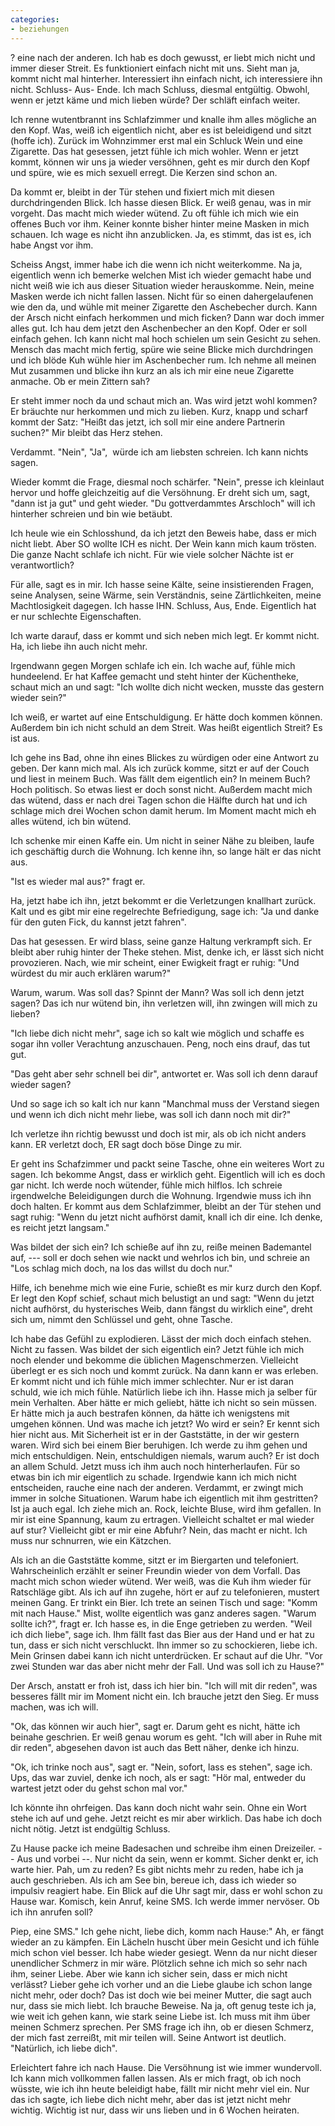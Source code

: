 ```yaml
---
categories:
- beziehungen
---
```

? eine nach der anderen. Ich hab
es doch gewusst, er liebt mich nicht und immer dieser Streit. Es funktioniert
einfach nicht mit uns. Sieht man ja, kommt nicht mal hinterher. Interessiert ihn
einfach nicht, ich interessiere ihn nicht. Schluss- Aus- Ende. Ich mach Schluss,
diesmal entgültig. Obwohl, wenn er jetzt käme und mich lieben würde? Der schläft
einfach weiter.

Ich renne wutentbrannt ins Schlafzimmer und knalle ihm alles mögliche
an den Kopf. Was, weiß ich eigentlich nicht, aber es ist beleidigend und sitzt
(hoffe ich). Zurück im Wohnzimmer erst mal ein Schluck Wein und eine Zigarette.
Das hat gesessen, jetzt fühle ich mich wohler. Wenn er jetzt kommt, können wir
uns ja wieder versöhnen, geht es mir durch den Kopf und spüre, wie es mich
sexuell erregt. Die Kerzen sind schon an.

Da kommt er, bleibt in der Tür stehen
und fixiert mich mit diesen durchdringenden Blick. Ich hasse diesen Blick. Er
weiß genau, was in mir vorgeht. Das macht mich wieder wütend. Zu oft fühle
ich mich wie ein offenes Buch vor ihm. Keiner konnte bisher hinter meine Masken
in mich schauen. Ich wage es nicht ihn anzublicken. Ja, es stimmt, das ist es,
ich habe Angst vor ihm.

Scheiss Angst, immer
habe ich die wenn ich nicht weiterkomme. Na ja, eigentlich wenn ich bemerke
welchen Mist ich wieder gemacht habe und nicht weiß wie ich aus dieser
Situation wieder herauskomme. Nein, meine Masken werde ich nicht fallen lassen.
Nicht für so einen dahergelaufenen wie den da, und wühle mit meiner Zigarette
den Aschebecher durch. Kann der Arsch nicht einfach herkommen und mich ficken?
Dann war doch immer alles gut. Ich hau dem jetzt den Aschenbecher an den Kopf.
Oder er soll einfach gehen. Ich kann nicht mal hoch schielen um sein Gesicht zu
sehen. Mensch das macht mich fertig, spüre wie seine Blicke mich durchdringen
und ich blöde Kuh wühle hier im Aschenbecher rum. Ich nehme all meinen Mut
zusammen und blicke ihn kurz an als ich mir eine neue Zigarette anmache. Ob er
mein Zittern sah?

Er steht immer noch da und schaut mich an. Was wird
jetzt wohl kommen? Er bräuchte nur herkommen und mich zu lieben. Kurz, knapp
und scharf kommt der Satz: "Heißt das jetzt, ich soll mir eine andere
Partnerin suchen?" Mir bleibt das Herz stehen.

Verdammt. "Nein",
"Ja",  würde ich
am liebsten schreien. Ich kann nichts sagen.

Wieder kommt die Frage, diesmal
noch schärfer. "Nein", presse ich kleinlaut hervor und hoffe gleichzeitig
auf die Versöhnung. Er dreht sich um, sagt, "dann ist ja gut" und geht
wieder. "Du gottverdammtes Arschloch" will ich hinterher schreien und
bin wie betäubt.

Ich heule wie ein Schlosshund, da ich jetzt den Beweis habe, dass er
mich nicht liebt. Aber SO wollte ICH es nicht.
Der Wein kann mich kaum trösten. Die ganze Nacht schlafe ich
nicht. Für wie viele solcher Nächte ist er verantwortlich?

Für alle, sagt es
in mir. Ich hasse seine Kälte, seine insistierenden Fragen, seine Analysen,
seine Wärme, sein Verständnis, seine Zärtlichkeiten, meine Machtlosigkeit
dagegen. Ich hasse IHN. Schluss, Aus, Ende. Eigentlich hat er nur schlechte
Eigenschaften.

Ich warte darauf, dass er kommt und sich neben mich legt. Er
kommt nicht. Ha, ich liebe ihn auch nicht mehr.

Irgendwann gegen Morgen schlafe
ich ein. Ich wache auf, fühle mich hundeelend. Er hat Kaffee gemacht und steht
hinter der Küchentheke, schaut mich an und sagt: "Ich wollte dich nicht
wecken, musste das gestern wieder sein?"

Ich weiß, er wartet auf eine Entschuldigung. Er hätte doch kommen können. Außerdem bin ich nicht schuld an
dem Streit. Was heißt eigentlich Streit? Es ist aus.

Ich gehe ins Bad, ohne ihn
eines Blickes zu würdigen oder eine Antwort zu geben. Der kann mich mal. Als
ich zurück komme, sitzt er auf der Couch und liest in meinem Buch. Was fällt
dem eigentlich ein? In meinem Buch? Hoch politisch. So etwas liest er doch sonst
nicht. Außerdem macht mich das wütend, dass er nach drei Tagen schon die Hälfte
durch hat und ich schlage mich drei Wochen schon damit herum. Im Moment macht
mich eh alles wütend, ich bin wütend.

Ich schenke mir einen
Kaffe ein. Um nicht in seiner Nähe zu bleiben, laufe ich geschäftig durch die
Wohnung. Ich kenne ihn, so lange hält er das nicht aus.

"Ist es wieder mal
aus?" fragt er.

Ha, jetzt habe ich
ihn, jetzt bekommt er die Verletzungen knallhart zurück. Kalt und es gibt mir
eine regelrechte Befriedigung, sage ich: "Ja und danke für den guten Fick, du
kannst jetzt fahren".

Das hat gesessen. Er wird blass, seine ganze Haltung
verkrampft sich. Er bleibt aber ruhig hinter der Theke stehen. Mist, denke ich,
er lässt sich nicht provozieren. Nach, wie mir scheint, einer Ewigkeit fragt er
ruhig: "Und würdest du mir auch erklären warum?"

Warum, warum. Was
soll das? Spinnt der Mann? Was soll ich denn jetzt sagen? Das ich nur wütend
bin, ihn verletzen will, ihn zwingen will mich zu lieben?

"Ich liebe dich
nicht mehr", sage ich so kalt wie möglich und schaffe es sogar ihn voller
Verachtung anzuschauen. Peng, noch eins drauf, das tut gut.

"Das geht aber sehr
schnell bei dir", antwortet er. Was soll ich denn darauf wieder sagen?

Und so sage ich
so kalt ich nur kann "Manchmal muss der
Verstand siegen und wenn ich dich nicht mehr liebe, was soll ich dann noch mit
dir?"

Ich verletze ihn
richtig bewusst und doch ist mir, als ob ich nicht anders kann. ER verletzt
doch, ER sagt doch böse Dinge zu mir.

Er geht ins
Schafzimmer und packt seine Tasche, ohne ein weiteres Wort zu sagen. Ich bekomme
Angst, dass er wirklich geht. Eigentlich will ich es doch gar nicht. Ich werde
noch wütender, fühle mich hilflos. Ich schreie irgendwelche Beleidigungen
durch die Wohnung. Irgendwie muss ich ihn doch halten. Er kommt aus dem
Schlafzimmer, bleibt an der Tür stehen und sagt ruhig: "Wenn du jetzt nicht
aufhörst damit, knall ich dir eine. Ich denke, es reicht jetzt langsam."

Was bildet der sich
ein? Ich schieße auf ihn zu, reiße meinen Bademantel auf, --- soll er doch
sehen wie nackt und wehrlos ich bin, und schreie an "Los schlag mich doch, na
los das willst du doch nur."

Hilfe, ich benehme
mich wie eine Furie, schießt es mir kurz durch den Kopf. Er legt den Kopf
schief, schaut mich belustigt an und sagt: "Wenn du jetzt nicht aufhörst, du
hysterisches Weib, dann fängst du wirklich eine", dreht sich um, nimmt den
Schlüssel und geht, ohne Tasche.

Ich habe das Gefühl zu explodieren. Lässt
der mich doch einfach stehen. Nicht zu fassen. Was bildet der sich eigentlich
ein? Jetzt fühle ich mich noch elender und bekomme die üblichen
Magenschmerzen. Vielleicht überlegt er es sich noch und kommt zurück. Na dann
kann er was erleben. Er kommt nicht und ich fühle mich immer schlechter. Nur er
ist daran schuld, wie ich mich fühle. Natürlich liebe ich ihn. Hasse mich ja
selber für mein Verhalten. Aber hätte er mich geliebt, hätte ich nicht so
sein müssen. Er hätte mich ja auch bestrafen können, da hätte ich wenigstens
mit umgehen können. Und was mache ich jetzt? Wo wird er sein? Er kennt sich
hier nicht aus. Mit Sicherheit ist er in der Gaststätte, in der wir gestern
waren. Wird sich bei einem Bier beruhigen. Ich werde zu ihm gehen und
mich entschuldigen. Nein, entschuldigen niemals, warum auch? Er ist doch an
allem Schuld. Jetzt muss ich ihm auch noch hinterherlaufen. Für so etwas bin
ich mir eigentlich zu schade. Irgendwie kann ich mich nicht entscheiden, rauche
eine nach der anderen. Verdammt, er zwingt mich immer in solche Situationen.
Warum habe ich eigentlich mit ihm gestritten? Ist ja auch egal. Ich ziehe mich
an. Rock, leichte Bluse, wird ihm gefallen. In mir ist eine Spannung, kaum zu
ertragen. Vielleicht schaltet er mal wieder auf stur? Vielleicht gibt er mir
eine Abfuhr? Nein, das macht er nicht. Ich muss nur schnurren, wie ein Kätzchen.

Als ich an die Gaststätte
komme, sitzt er im Biergarten und telefoniert. Wahrscheinlich erzählt er seiner
Freundin wieder von dem Vorfall. Das macht mich schon wieder wütend. Wer weiß,
was die Kuh ihm wieder für Ratschläge gibt. Als ich auf ihn zugehe, hört er
auf zu telefonieren, mustert meinen Gang. Er trinkt ein Bier. Ich trete an
seinen Tisch und sage: "Komm mit nach Hause." Mist, wollte eigentlich was
ganz anderes sagen. "Warum sollte ich?", fragt er. Ich hasse es, in die Enge
getrieben zu werden. "Weil ich dich liebe", sage ich. Ihm fällt fast das
Bier aus der Hand und er hat zu tun, dass er sich nicht verschluckt. Ihn immer
so zu schockieren, liebe ich. Mein Grinsen dabei kann ich nicht unterdrücken.
Er schaut auf die Uhr. "Vor zwei Stunden war das aber nicht mehr der Fall. Und
was soll ich zu Hause?"

Der Arsch, anstatt er
froh ist, dass ich hier bin. "Ich will mit dir reden", was besseres fällt
mir im Moment nicht ein. Ich brauche jetzt den Sieg. Er muss machen,
was ich will.

"Ok, das können wir auch hier", sagt er. Darum geht es
nicht, hätte ich beinahe geschrien. Er weiß genau worum es geht. "Ich will aber
in Ruhe mit dir reden", abgesehen davon ist auch das Bett näher, denke ich
hinzu.

"Ok, ich trinke noch aus",
sagt er. "Nein, sofort, lass es stehen", sage
ich. Ups, das war zuviel, denke ich noch, als er sagt: "Hör mal, entweder du
wartest jetzt oder du gehst schon mal vor."

Ich könnte ihn ohrfeigen. Das
kann doch nicht wahr sein. Ohne ein Wort stehe ich auf und gehe. Jetzt reicht es
mir aber wirklich. Das habe ich doch nicht nötig. Jetzt ist endgültig Schluss.

Zu Hause packe ich
meine Badesachen und schreibe ihm einen Dreizeiler. -- Aus und vorbei --. Nur nicht da
sein, wenn er kommt. Sicher denkt er, ich warte hier. Pah, um zu reden? Es gibt
nichts mehr zu reden, habe ich ja auch geschrieben. Als ich am See bin, bereue
ich, dass ich wieder so impulsiv reagiert habe. Ein Blick auf die Uhr sagt mir,
dass er wohl schon zu Hause war. Komisch, kein Anruf, keine SMS. Ich werde immer
nervöser. Ob ich ihn anrufen soll?

Piep, eine SMS." Ich
gehe nicht, liebe dich, komm nach Hause:" Ah, er fängt wieder an zu kämpfen.
Ein Lächeln huscht über mein Gesicht und ich fühle mich schon viel besser.
Ich habe wieder gesiegt. Wenn da nur nicht dieser unendlicher Schmerz in mir wäre. Plötzlich sehne ich
mich so sehr nach ihm, seiner Liebe. Aber wie kann ich sicher sein, dass er mich
nicht verlässt? Lieber gehe ich vorher und an die Liebe glaube ich schon lange
nicht mehr, oder doch? Das ist doch wie bei meiner Mutter, die sagt auch nur, dass sie mich liebt. Ich brauche Beweise.
Na ja, oft genug teste ich ja, wie weit
ich gehen kann, wie stark seine Liebe ist. Ich muss mit ihm über meinen Schmerz
sprechen. Per SMS frage ich ihn, ob er diesen Schmerz, der mich fast zerreißt,
mit mir teilen will. Seine Antwort ist deutlich. "Natürlich, ich liebe
dich".

Erleichtert fahre ich
nach Hause. Die Versöhnung ist wie immer wundervoll. Ich kann mich vollkommen
fallen lassen. Als er mich fragt, ob ich noch wüsste, wie ich ihn heute
beleidigt habe, fällt mir nicht mehr viel ein. Nur das ich sagte, ich liebe
dich nicht mehr, aber das ist jetzt nicht mehr wichtig. Wichtig ist nur, dass
wir uns lieben und in 6 Wochen heiraten.


